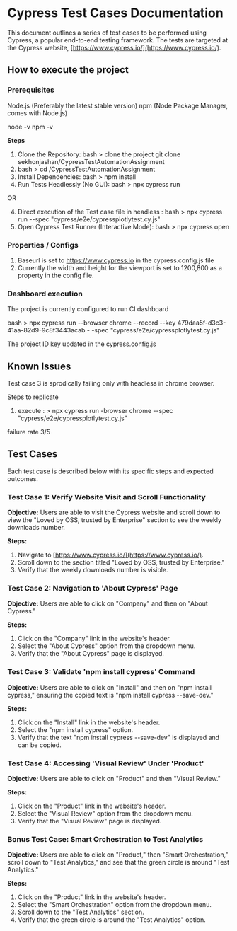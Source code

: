 # Cypress Test Cases Documentation

This document outlines a series of test cases to be performed using Cypress, a popular end-to-end testing framework. The tests are targeted at the Cypress website, [https://www.cypress.io/](https://www.cypress.io/).

## How to execute the project 

### Prerequisites
Node.js (Preferably the latest stable version)
npm (Node Package Manager, comes with Node.js)

node -v
npm -v


**Steps**
1. Clone the Repository: bash > clone the project git clone sekhonjashan/CypressTestAutomationAssignment
2. bash > cd /CypressTestAutomationAssignment
3. Install Dependencies: bash > npm install
4. Run Tests Headlessly (No GUI): bash > npx cypress run

OR 

4. Direct execution of the Test case file in headless : bash > npx cypress run --spec "cypress/e2e/cypressplotlytest.cy.js"
5. Open Cypress Test Runner (Interactive Mode): bash > npx cypress open


### Properties / Configs

1. Baseurl is set to https://www.cypress.io in the cypress.config.js file
2. Currently the width and height for the viewport is set to 1200,800 as a property in the config file.

### Dashboard execution

The project is currently configured to run CI dashboard 

bash > npx cypress run --browser chrome --record --key 479daa5f-d3c3-41aa-82d9-9c8f3443acab -
-spec "cypress/e2e/cypressplotlytest.cy.js"

The project ID key updated in the cypress.config.js


## Known Issues

Test case 3 is sprodically failing only with headless in chrome browser.

Steps to replicate 

1. execute : > npx cypress run -browser chrome --spec "cypress/e2e/cypressplotlytest.cy.js"

failure rate 3/5


## Test Cases

Each test case is described below with its specific steps and expected outcomes.

### Test Case 1: Verify Website Visit and Scroll Functionality

**Objective:** Users are able to visit the Cypress website and scroll down to view the "Loved by OSS, trusted by Enterprise" section to see the weekly downloads number.

**Steps:**
1. Navigate to [https://www.cypress.io/](https://www.cypress.io/).
2. Scroll down to the section titled "Loved by OSS, trusted by Enterprise."
3. Verify that the weekly downloads number is visible.

### Test Case 2: Navigation to 'About Cypress' Page

**Objective:** Users are able to click on "Company" and then on "About Cypress."

**Steps:**
1. Click on the "Company" link in the website's header.
2. Select the "About Cypress" option from the dropdown menu.
3. Verify that the "About Cypress" page is displayed.

### Test Case 3: Validate 'npm install cypress' Command

**Objective:** Users are able to click on "Install" and then on "npm install cypress," ensuring the copied text is "npm install cypress --save-dev."

**Steps:**
1. Click on the "Install" link in the website's header.
2. Select the "npm install cypress" option.
3. Verify that the text "npm install cypress --save-dev" is displayed and can be copied.

### Test Case 4: Accessing 'Visual Review' Under 'Product'

**Objective:** Users are able to click on "Product" and then "Visual Review."

**Steps:**
1. Click on the "Product" link in the website's header.
2. Select the "Visual Review" option from the dropdown menu.
3. Verify that the "Visual Review" page is displayed.

### Bonus Test Case: Smart Orchestration to Test Analytics

**Objective:** Users are able to click on "Product," then "Smart Orchestration," scroll down to "Test Analytics," and see that the green circle is around "Test Analytics."

**Steps:**
1. Click on the "Product" link in the website's header.
2. Select the "Smart Orchestration" option from the dropdown menu.
3. Scroll down to the "Test Analytics" section.
4. Verify that the green circle is around the "Test Analytics" option.
